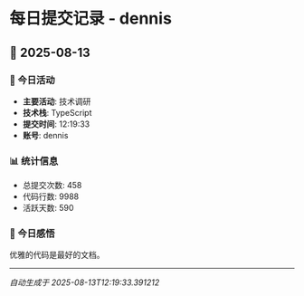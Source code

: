 # 每日提交记录 - dennis

## 📅 2025-08-13

### 🎯 今日活动
- **主要活动**: 技术调研
- **技术栈**: TypeScript
- **提交时间**: 12:19:33
- **账号**: dennis

### 📊 统计信息
- 总提交次数: 458
- 代码行数: 9988
- 活跃天数: 590

### 💭 今日感悟
优雅的代码是最好的文档。

---
*自动生成于 2025-08-13T12:19:33.391212*
